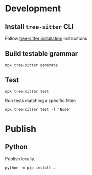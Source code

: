 # Development

## Install `tree-sitter` CLI

Follow [tree-sitter installation](https://tree-sitter.github.io/tree-sitter/creating-parsers#installation) instructions

## Build testable grammar

```
npx tree-sitter generate
```

## Test

```
npx tree-sitter test
```

Run tests matching a specific filter:
```
npx tree-sitter test -f 'Node'
```

# Publish

## Python

Publish locally.

```
python -m pip install .
```
